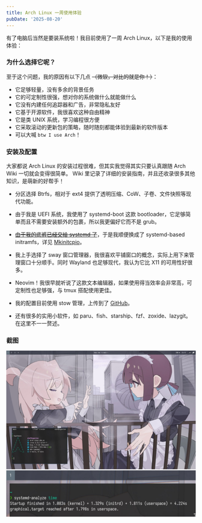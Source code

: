 ```yaml
---
title: Arch Linux 一周使用体验
pubDate: '2025-08-20'
---
```


有了电脑后当然是要装系统啦！我目前使用了一周 Arch Linux，以下是我的使用体验：

### 为什么选择它呢？

至于这个问题，我的原因有以下几点 ~~（微软，对比的就是你！）~~：

- 它足够轻量，没有多余的背景任务
- 它的可定制性很强，想对你的系统做什么就能做什么
- 它没有内建任何追踪器和广告，非常隐私友好
- 它基于开源软件，我很喜欢这种自由精神
- 它是类 UNIX 系统，学习编程很方便
- 它采取滚动的更新包的策略，随时随刻都能体验到最新的软件版本
- 可以大喊 `btw I use Arch`！

### 安装及配置

大家都说 Arch Linux 的安装过程很难，但其实我觉得其实只要认真跟随 Arch Wiki 一切就会变得很简单。
Wiki 里记录了详细的安装指南，并且还收录很多其他知识，是萌新的好帮手！

- 分区选择 Btrfs，相对于 ext4 提供了透明压缩、CoW、子卷、文件快照等现代功能。

- 由于我是 UEFI 系统，我使用了 systemd-boot 这款 bootloader，它足够简单而且不需要安装额外的包裹，所以我更偏好它而不是 grub。

- [~~由于我的底裤已经交给 systemd 了~~](https://syste.md)，于是我顺便换成了 systemd-based initramfs，详见 [Mkinitcpio](https://wiki.archlinux.org/title/Mkinitcpio)。

- 我上手选择了 sway 窗口管理器，我很喜欢平铺窗口的概念，实际上用下来管理窗口十分顺手。同时 Wayland 也足够现代，我认为它比 X11 的可用性好很多。

- Neovim！我很早就听说了这款文本编辑器，如果使用得当效率会非常高，可定制性也足够强，与 tmux 搭配使用更佳。

- 我的配置目前使用 stow 管理，上传到了 [GitHub](https://github.com/ElmForestW/dotfiles)。

- 还有很多的实用小软件，如 paru、fish、starship、fzf、zoxide、lazygit。在这里不一一赘述。

### 截图

![桌面](./_assets/the-arch-linux-experience-1.jpg)
![启动时间](./_assets/the-arch-linux-experience-2.jpg)
